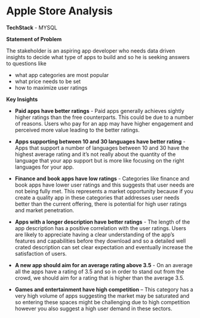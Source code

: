 # Apple Store Analysis

**TechStack** - MYSQL

**Statement of Problem**

The stakeholder is an aspiring app developer who needs data driven insights to decide what type of apps to build and so he is seeking answers to questions like
- what app categories are most popular
- what price needs to be set
- how to maximize user ratings

**Key Insights**

- **Paid apps have better ratings** - Paid apps generally achieves sightly higher ratings than the free counterparts. This could be due to a number of reasons. Users who pay for an app may have higher engagement and perceived more value leading to the better ratings.

- **Apps supporting between 10 and 30 languages have better rating** - Apps that support a number of languages between 10 and 30 have the highest average rating and it’s not really about the quantity of the language that your app support but is more like focusing on the right languages for your app. 

- **Finance and book apps have low ratings** - Categories like finance and book apps have lower user ratings and this suggests that user needs are not being fully met. This represents a market opportunity because if you create a quality app in these categories that addresses user needs better than the current offering, there is potential for high user ratings and market penetration. 

- **Apps with a longer description have better ratings** - The length of the app description has a positive correlation with the user ratings. Users are likely to appreciate having a clear understanding of the app’s features and capabilities before they download and so a detailed well crated description can set clear expectation and eventually increase the satisfaction of users. 

- **A new app should aim for an average rating above 3.5** - On an average all the apps have a rating of 3.5 and so in order to stand out from the crowd, we should aim for a rating that is higher than the average 3.5.

- **Games and entertainment have high competition** – This category has a very high volume of apps suggesting the market may be saturated and so entering these spaces might be challenging due to high competition however you also suggest a high user demand in these sectors. 


